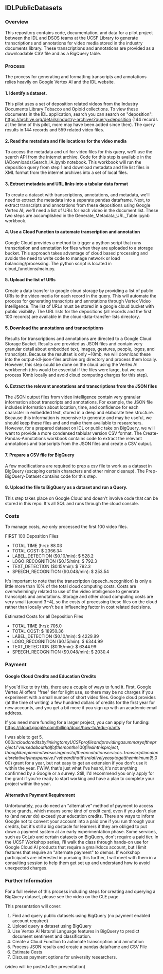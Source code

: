 ## IDLPublicDatasets

### Overview

This repository contains code, documentation, and data for a pilot project between the IDL and DSOS teams at the UCSF Library to generate transcriptions and annotations for video media stored in the industry documents library. These transcriptions and annotations are provided as a downloadable CSV file and as a BigQuery table.

### Process

The process for generating and formatting transcripts and annotations relies heavily on Google Vertex AI and the IDL website.

#### 1. Identify a dataset.

This pilot uses a set of deposition related videos from the Industry Documents Library Tobacco and Opioid collections. To view these documents in the IDL application, search you can search on "deposition": https://archive.org/details/industry-archives?query=deposition (144 records at the time of this pilot, more may have been added since then). The query results in 144 records and 559 related video files. 

#### 2. Read the metadata and file locations for the video media

To access the metadata and url for video files for this query, we'll use the search API from the internet archive. Code for this step is available in the IADownloads/Search_IA.ipynb notebook. This workbook will run the deposition query from step 1 and download metadata and file list files in XML format from the internet archives into a set of local files.

#### 3. Extract metadata and URL links into a tabular data format

To create a dataset with transcriptions, annotations, and metadata, we'll need to extract the metadata into a separate pandas dataframe. Next, to extract transcripts and annotations from these depositions using Google Vertex AI, we'll need a list of URIs for each video in the document list. These two steps are accomplished in the Generate_Metadata_URL_Table.ipynb workbook.

#### 4. Use a Cloud Function to automate transcription and annotation

Google Cloud provides a method to trigger a python script that runs transcription and annotation for files when they are uploaded to a storage bucket. This approach takes advantage of cloud based processing and avoids the need to write code to manage network or load balancing/processing. The python script is located in cloud_functions/main.py. 

#### 5. Upload the list of URIs 

Create a data transfer to google cloud storage by providing a list of public URIs to the video media for each record in the query. This will automate the process for generating transcripts and annotations through Vertex Video Intelligence. The list of URLs must be stored in a google cloud bucket with public visibility. The URL lists for the depositions (all records and the first 100 records) are available in the cloud-data-transfer-lists directory. 

#### 5. Download the annotations and transcriptions

Results for transcriptions and annotations are directed to a Google Cloud Storage Bucket. Results are provided as JSON files and contain very granular detail about embedded text, images, gestures, people, logos, and transcripts. Because the resultset is only ~10mb, we will download these into the output-idl-json-files.archive.org directory and process them locally. However, this step could be done on the cloud using the Vertex AI workbench (this would be essential if the files were large, but we can process 10mb locally and avoid cloud computing charges for this step). 

#### 6. Extract the relevant annotations and transcriptions from the JSON files

The JSON output files from video intelligence contain very granular information about transcripts and annotations. For example, the JSON file includes information about location, time, and confidence for each character in embedded text, stored in a deep and elaborate tree structure. Because this information is expensive to generate and may be useful, we should keep these files and and make them available to researchers. However, for a prepared dataset on IDL or public take on BigQuery, we will want to provide a more condensed tablular version CSV format. The Create-Pandas-Annotations workbook contains code to extract the relevant annotations and transcripts from the JSON files and create a CSV output.

#### 7. Prepare a CSV file for BigQuery

A few modifications are required to prep a csv file to work as a dataset in BigQuery (escaping certain characters and other minor cleanup). The Prep-BigQuery-Dataset contains code for this step.

#### 8. Upload the file to BigQuery as a dataset and run a Query.

This step takes place on Google Cloud and doesn't involve code that can be stored in this repo. It's all SQL and runs through the cloud console.

### Costs

To manage costs, we only processed the first 100 video files. 

FIRST 100 Deposition Files
* TOTAL TIME (hrs):  88.03
* TOTAL COST: $ 2366.34
* LABEL_DETECTION ($0.10/min): $ 528.2
* LOGO_RECOGNITION ($0.15/min): $ 792.3
* TEXT_DETECTION ($0.15/min): $ 792.3
* SPEECH_RECOGNITION ($0.048/min): $ 253.54

It's important to note that the transcription (speech_recognition) is only a little more than 10% of the total cloud computing costs.
Costs are overwhelmingly related to use of the video intelligence to generate transcripts and annotations. Storage and other cloud computing costs are very small (around $3-$4), so the costs of processing these files on the cloud rather than locally won't be a influencing factor in cost related decisions. 

Estimated Costs for all Deposition Files
* TOTAL TIME (hrs):  705.0
* TOTAL COST: $ 18950.36
* LABEL_DETECTION ($0.10/min): $ 4229.99
* LOGO_RECOGNITION ($0.15/min): $ 6344.99
* TEXT_DETECTION ($0.15/min): $ 6344.99
* SPEECH_RECOGNITION ($0.048/min): $ 2030.4

### Payment

#### Google Cloud Credits and Education Credits

If you'd like to try this, there are a couple of ways to fund it. First, Google Vertex AI offers "free" tier for light use, so there may be no charges if you experiment with a small number of short video files. Google cloud provides (at the time of writing) a few hundred dollars of credits for the first year for new accounts, and you get a bit more if you sign up with an academic email address. 

If you need more funding for a larger project, you can apply for funding: https://cloud.google.com/billing/docs/how-to/edu-grants

I was able to get $5,000 in cloud credits by linking to my UCSF profile and providing a summary of the project. I've used about half of them on the 100 files in this project, though keep in mind I was using most of the annotation services. Transcription alone is relatively inexpensive. I've heard that it's relatively easy to get the minimum ($5,000) grant for a year, but not easy to get an extension if you don't use it within the year. FWIW, that's just what I've heard, it's not anything confirmed by a Google or a survey. Still, I'd recommend you only apply for the grant if you're ready to start working and have a plan to complete your project within the year. 

#### Alternative Payment Requirement

Unfortunately, you do need an "alternative" method of payment to access these grands, which means some kind of credit card, even if you don't plan to (and never do) exceed your education credits. There are ways to inform Google not to convert your account into a paid one if you run through your credits, but it's still a big obstacle for learners if they are obliged to put down a payment system at an early experimentation phase. Some services, such as CoLab and certain datasets on BigQuery, don't require a paid tier. In the UCSF Workshop series, I'll walk the class through hands-on use for Google Cloud AI products that require a gmail/docs account, but I limit features that require an "alternate payment" to demos. If workshop participants are interested in pursuing this further, I will meet with them in a consulting session to help them get set up and understand how to avoid unexpected charges.

### Further Information

For a full review of this process including steps for creating and querying a BigQuery dataset, please see the video on the CLE page.

This presentation will cover:

1. Find and query public datasets using BigQuery (no payment enabled account required)
2. Upload query a dataset using BigQuery
3. Use Vertex AI Natural Language features in BigQuery to predict document sentiment and classification.
4. Create a Cloud Function to automate transcription and annotation
5. Process JSON results and create a pandas dataframe and CSV File
6. Estimate Costs
7. Discuss payment options for university researchers. 

(video will be posted after presentation)


